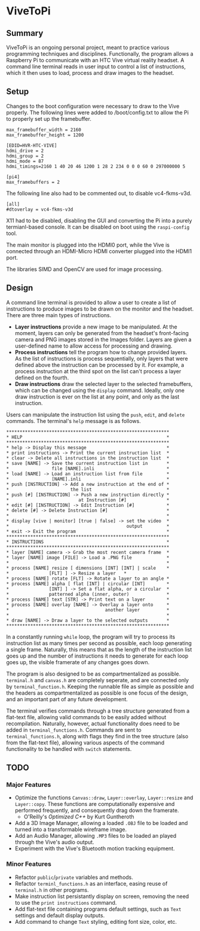 # ViveToPi

## Summary

ViveToPi is an ongoing personal project, meant to practice various programming techniques and disciplines. Functionally, the program allows a Raspberry Pi to communicate with an HTC Vive virtual reality headset. A command line terminal reads in user input to control a list of instructions, which it then uses to load, process and draw images to the headset.

## Setup

Changes to the boot configuration were necessary to draw to the Vive properly. The following lines were added to /boot/config.txt to allow the Pi to properly set up the framebuffer.

```
max_framebuffer_width = 2160
max_framebuffer_height = 1200

[EDID=HVR-HTC-VIVE]
hdmi_drive = 2
hdmi_group = 2
hdmi_mode = 87
hdmi_timings=2160 1 40 20 46 1200 1 28 2 234 0 0 0 60 0 297000000 5

[pi4]
max_framebuffers = 2
```

The following line also had to be commented out, to disable vc4-fkms-v3d.

```
[all]
#dtoverlay = vc4-fkms-v3d
```

X11 had to be disabled, disabling the GUI and converting the Pi into a purely termianl-based console. It can be disabled on boot using the `raspi-config` tool.

The main monitor is plugged into the HDMI0 port, while the Vive is connected through an HDMI-Micro HDMI converter plugged into the HDMI1 port.

The libraries SIMD and OpenCV are used for image processing.

## Design

A command line terminal is provided to allow a user to create a list of instructions to produce images to be drawn on the monitor and the headset. There are three main types of instructions.

- **Layer instructions** provide a new image to be manipulated. At the moment, layers can only be generated from the headset's front-facing camera and PNG images stored in the Images folder. Layers are given a user-defined name to allow access for processing and drawing.
- **Process instructions** tell the program how to change provided layers. As the list of instructions is process sequentially, only layers that were defined above the instruction can be processed by it. For example, a process instruction at the third spot on the list can't process a layer defined on the fourth.
- **Draw instructions** draw the selected layer to the selected framebuffers, which can be changed using the `display` command. Ideally, only one draw instruction is ever on the list at any point, and only as the last instruction.

Users can manipulate the instruction list using the `push`, `edit`, and `delete` commands. The terminal's `help` message is as follows.

```
*************************************************************
* HELP                                                      *
*************************************************************
* help -> Display this message                              *
* print instructions -> Print the current instruction list  *
* clear -> Delete all instructions in the instruction list  *
* save [NAME] -> Save the current instruction list in       *
*                file [NAME].inli                           *
* load [NAME] -> Load an instruction list from file         *
*                [NAME].inli                                *
* push [INSTRUCTION] -> Add a new instruction at the end of *
*                       the list                            *
* push [#] [INSTRUCTION] -> Push a new instruction directly *
*                          at Instruction [#]               *
* edit [#] [INSTRUCTION] -> Edit Instruction [#]            *
* delete [#] -> Delete Instruction [#]                      *
*                                                           *
* display [vive | monitor] [true | false] -> set the video  *
*                                            output         *
* exit -> Exit the program                                  *
*************************************************************
* INSTRUCTIONS                                              *
*************************************************************
* layer [NAME] camera -> Grab the most recent camera frame  *
* layer [NAME] image [FILE] -> Load a .PNG file             *
*                                                           *
* process [NAME] resize [ dimensions [INT] [INT] | scale    *
*				[FLT] ] -> Resize a layer   *
* process [NAME] rotate [FLT] -> Rotate a layer to an angle *
* process [NAME] alpha [ flat [INT] | circular [INT]        *
*               [INT] ] -> Set a flat alpha, or a circular  *
*               patterned alpha (inner, outer)              *
* process [NAME] text [STR] -> Print text on a layer        *
* process [NAME] overlay [NAME] -> Overlay a layer onto     *
*                                    another layer          *
*                                                           *
* draw [NAME] -> Draw a layer to the selected outputs       *
*************************************************************
```

In a constantly running `while` loop, the program will try to process its instruction list as many times per second as possible, each loop generating a single frame. Naturally, this means that as the length of the instruction list goes up and the number of instructions it needs to generate for each loop goes up, the visible framerate of any changes goes down.

The program is also designed to be as compartmentalized as possible. `terminal.h` and `canvas.h` are completely seperate, and are connected only by `terminal_function.h`. Keeping the runnable file as simple as possible and the headers as compartmentalized as possible is one focus of the design, and an important part of any future development.

The terminal verifies commands through a tree structure generated from a flat-text file, allowing valid commands to be easily added without recompilation. Naturally, however, actual functionality does need to be added in `terminal_functions.h`. Commands are sent to `terminal_functions.h`, along with flags they find in the tree structure (also from the flat-text file), allowing various aspects of the command functionality to be handled with `switch` statements.

## TODO

### Major Features

- Optimize the functions `Canvas::draw`, `Layer::overlay`, `Layer::resize` and `Layer::copy`. These functions are computationally expensive and performed frequently, and consequently drag down the framerate.
  - O'Reilly's *Optimized C++* by Kurt Guntheroth
- Add a 3D Image Manager, allowing a loaded `.OBJ` file to be loaded and turned into a transformable wireframe image.
- Add an Audio Manager, allowing `.MP3` files to be loaded an played through the Vive's audio output.
- Experiment with the Vive's Bluetooth motion tracking equipment.

### Minor Features

- Refactor `public`/`private` variables and methods.
- Refactor `terminl_functions.h` as an interface, easing reuse of `terminal.h` in other programs.
- Make instruction list persistantly display on screen, removing the need to use the `print instructions` command.
- Add flat-text file containing programs default settings, such as `Text` settings and default display outputs.
- Add command to change `Text` styling, editing font size, color, etc.
